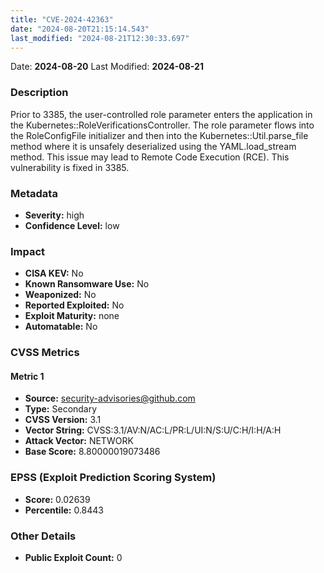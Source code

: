 ```yaml
---
title: "CVE-2024-42363"
date: "2024-08-20T21:15:14.543"
last_modified: "2024-08-21T12:30:33.697"
---
```


Date: **2024-08-20** Last Modified: **2024-08-21**

### Description  
Prior to 3385, the user-controlled role parameter enters the application in the Kubernetes::RoleVerificationsController. The role parameter flows into the RoleConfigFile initializer and then into the Kubernetes::Util.parse_file method where it is unsafely deserialized using the YAML.load_stream method. This issue may lead to Remote Code Execution (RCE). This vulnerability is fixed in 3385.

### Metadata  
- **Severity:** high
- **Confidence Level:** low

### Impact  
- **CISA KEV:** No
- **Known Ransomware Use:** No
- **Weaponized:** No
- **Reported Exploited:** No
- **Exploit Maturity:** none
- **Automatable:** No

### CVSS Metrics  

#### Metric 1
- **Source:** security-advisories@github.com
- **Type:** Secondary
- **CVSS Version:** 3.1
- **Vector String:** CVSS:3.1/AV:N/AC:L/PR:L/UI:N/S:U/C:H/I:H/A:H
- **Attack Vector:** NETWORK
- **Base Score:** 8.80000019073486


### EPSS (Exploit Prediction Scoring System)  
- **Score:** 0.02639
- **Percentile:** 0.8443

### Other Details  
- **Public Exploit Count:** 0
